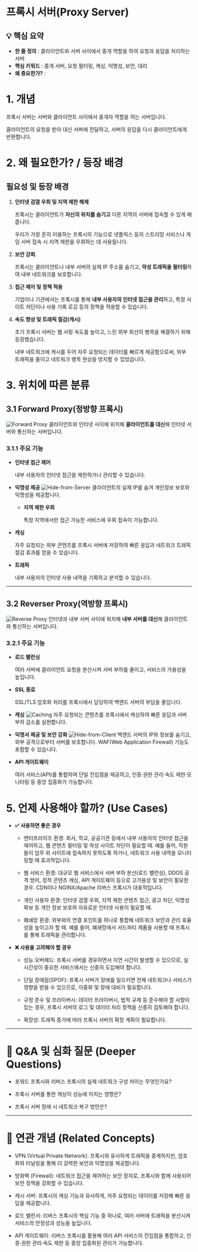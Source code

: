 # 프록시 서버(Proxy Server)

## 💡 핵심 요약
- **한 줄 정의** : 클라이언트와 서버 사이에서 중개 역할을 하여 요청과 응답을 처리하는 서버
- **핵심 키워드** : 중개 서버, 요청 필터링, 캐싱, 익명성, 보안, 대리
- **왜 중요한가?** : 

# **1. 개념**
프록시 서버는 서버와 클라이언트 사이에서 중개자 역할을 하는 서버입니다.

클라이언트의 요청을 받아 대신 서버에 전달하고, 서버의 응답을 다시 클라이언트에게 반환합니다.

# **2. 왜 필요한가? / 등장 배경**
## 필요성 및 등장 배경
1. **인터넷 검열 우회 및 지역 제한 해제**

    프록시는 클라이언트가 **자신의 위치를 숨기고** 다른 지역의 서버에 접속할 수 있게 해줍니다.

    우리가 가장 흔히 이용하는 프록시의 기능으로 넷플릭스 등의 스트리밍 서비스나 게임 서버 접속 시 지역 제한을 우회하는 데 사용됩니다.

2. **보안 강화**.

    프록시는 클라이언트나 내부 서버의 실제 IP 주소를 숨기고, **악성 트래픽을 필터링**하여 내부 네트워크를 보호합니다.

3. **접근 제어 및 정책 적용**

    기업이나 기관에서는 프록시를 통해 **내부 사용자의 인터넷 접근을 관리**하고, 특정 사이트 차단이나 사용 기록 로깅 등의 정책을 적용할 수 있습니다.

4. **속도 향상 및 트래픽 절감(캐시)**

    초기 프록시 서버는 웹 서핑 속도를 높이고, 느린 외부 회선의 병목을 해결하기 위해 등장했습니다. 
    
    내부 네트워크에 캐시를 두어 자주 요청되는 데이터를 빠르게 제공함으로써, 외부 트래픽을 줄이고 네트워크 병목 현상을 방지할 수 있었습니다.

# **3. 위치에 따른 분류**
## 3.1 Forward Proxy(정방향 프록시)
![Forward Proxy](./src/forward-proxy.png)
클라이언트와 인터넷 사이에 위치해 **클라이언트를 대신**해 인터넷 서버와 통신하는 서버입니다.

### 3.1.1 주요 기능
- **인터넷 접근 제어**

    내부 사용자의 인터넷 접근을 제한하거나 관리할 수 있습니다.​

- **익명성 제공**
    ![Hide-from-Server](./src/hide-from-server.png)
    클라이언트의 실제 IP를 숨겨 개인정보 보호와 익명성을 제공합니다.​
    
    - **지역 제한 우회**
        
        특정 지역에서만 접근 가능한 서비스에 우회 접속이 가능합니다.​

- **캐싱**

    자주 요청되는 외부 콘텐츠를 프록시 서버에 저장하여 빠른 응답과 네트워크 트래픽 절감 효과를 얻을 수 있습니다.​

- **트래픽**
    
    내부 사용자의 인터넷 사용 내역을 기록하고 분석할 수 있습니다.

---

## 3.2 Reverser Proxy(역방향 프록시)
![Reverse Proxy](./src/reverse-proxy.png)
인터넷과 내부 서버 사이에 위치해 **내부 서버를 대신**해 클라이언트와 통신하는 서버입니다.

### 3.2.1 주요 기능
- **로드 밸런싱**

    여러 서버에 클라이언트 요청을 분산시켜 서버 부하를 줄이고, 서비스의 가용성을 높입니다.​

- **SSL 종료**

     SSL/TLS 암호화 처리를 프록시에서 담당하여 백엔드 서버의 부담을 줄입니다.​

- **캐싱**
    ![Caching](./src/caching.png)
    자주 요청되는 콘텐츠를 프록시에서 캐싱하여 빠른 응답과 서버 부하 감소를 실현합니다.​

- **익명서 제공 및 보안 강화**
    ![Hide-from-Client](./src/hide-from-client.png)
    백엔드 서버의 IP와 정보를 숨기고, 외부 공격으로부터 서버를 보호합니다. WAF(Web Application Firewall) 기능도 포함할 수 있습니다.​

- **API 게이트웨이**

    여러 서비스(API)를 통합하여 단일 진입점을 제공하고, 인증·권한 관리·속도 제한·모니터링 등 중앙 집중화가 가능합니다.

# **5. 언제 사용해야 할까? (Use Cases)**
- **✅ 사용하면 좋은 경우**
    - 엔터프라이즈 환경: 회사, 학교, 공공기관 등에서 내부 사용자의 인터넷 접근을 제어하고, 웹 콘텐츠 필터링 및 악성 사이트 차단이 필요할 때. 예를 들어, 직원들이 업무 외 사이트에 접속하지 못하도록 하거나, 네트워크 사용 내역을 모니터링할 때 효과적입니다.​

    - 웹 서비스 환경: 대규모 웹 서비스에서 서버 부하 분산(로드 밸런싱), DDOS 공격 방어, 정적 콘텐츠 캐싱, API 게이트웨이 등으로 고가용성 및 보안이 필요한 경우. CDN이나 NGINX/Apache 리버스 프록시가 대표적입니다.​

    - 개인 사용자 환경: 인터넷 검열 우회, 지역 제한 콘텐츠 접근, 광고 차단, 익명성 확보 등 개인 정보 보호와 자유로운 인터넷 사용이 필요할 때.​

    - 폐쇄망 환경: 외부와의 연결 포인트를 하나로 통합해 네트워크 보안과 관리 효율성을 높이고자 할 때. 예를 들어, 폐쇄망에서 서드파티 제품을 사용할 때 프록시를 통해 트래픽을 관리합니다.​
- **❌ 사용을 고려해야 할 경우**
    - 성능 오버헤드: 프록시 서버를 경유하면서 지연 시간이 발생할 수 있으므로, 실시간성이 중요한 서비스에서는 신중히 도입해야 합니다.​

    - 단일 장애점(SPOF): 프록시 서버가 장애를 일으키면 전체 네트워크나 서비스가 영향을 받을 수 있으므로, 이중화 및 장애 대비가 필요합니다.

    - 규정 준수 및 프라이버시: 데이터 프라이버시, 법적 규제 등 준수해야 할 사항이 있는 경우, 프록시 서버의 로그 및 데이터 처리 정책을 신중히 검토해야 합니다.

    - 확장성: 트래픽 증가에 따라 프록시 서버의 확장 계획이 필요합니다.
---

# **🤔 Q&A 및 심화 질문 (Deeper Questions)**
- 포워드 프록시와 리버스 프록시의 실제 네트워크 구성 차이는 무엇인가요?

- 프록시 서버를 통한 캐싱이 성능에 미치는 영향은?

- 프록시 서버 장애 시 네트워크 복구 방안은?

---

# **🔗 연관 개념 (Related Concepts)**
- VPN (Virtual Private Network): 프록시와 유사하게 트래픽을 중계하지만, 암호화와 터널링을 통해 더 강력한 보안과 익명성을 제공합니다.

- 방화벽 (Firewall): 네트워크 접근을 제어하는 보안 장치로, 프록시와 함께 사용되어 보안 정책을 강화할 수 있습니다.

- 캐시 서버: 프록시의 캐싱 기능과 유사하게, 자주 요청되는 데이터를 저장해 빠른 응답을 제공합니다.

- 로드 밸런서: 리버스 프록시의 핵심 기능 중 하나로, 여러 서버에 트래픽을 분산시켜 서비스의 안정성과 성능을 높입니다.

- API 게이트웨이: 리버스 프록시를 활용해 여러 API 서비스의 진입점을 통합하고, 인증·권한 관리·속도 제한 등 중앙 집중화된 관리가 가능합니다.
